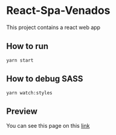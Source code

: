 # React-Spa-Venados
This project contains a react web app
## How to run

```
yarn start
```

## How to debug SASS
```
yarn watch:styles
```

## Preview
You can see this page on this [link]("http://spa-venados-300521.s3-website-us-east-1.amazonaws.com/")